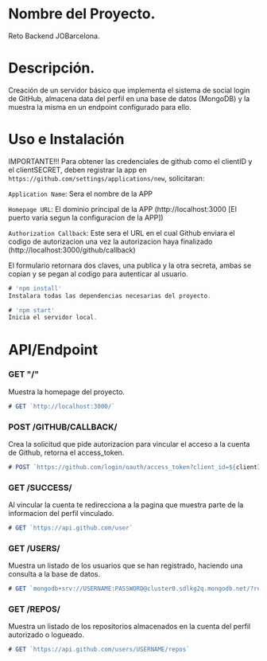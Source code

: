 # Nombre del Proyecto.
Reto Backend JOBarcelona.

# Descripción.
Creación de un servidor básico que implementa el sistema de social login de GitHub, almacena data del perfil en una base de datos (MongoDB) y la muestra la misma en un endpoint configurado para ello.

# Uso e Instalación
IMPORTANTE!!! Para obtener las credenciales de github como el clientID y el clientSECRET, deben registrar la app en `https://github.com/settings/applications/new`, solicitaran: 

`Application Name`: Sera el nombre de la APP

`Homepage URL`: El dominio principal de la APP (http://localhost:3000 [El puerto varia segun la configuracion de la APP])

`Authorization Callback`: Este sera el URL en el cual Github enviara el codigo de autorizacion una vez la autorizacion haya finalizado (http://localhost:3000/github/callback)

El formulario retornara dos claves, una publica y la otra secreta, ambas se copian y se pegan al codigo para autenticar al usuario.
```javascript
# 'npm install'
Instalara todas las dependencias necesarias del proyecto.

# 'npm start' 
Inicia el servidor local.
```

# API/Endpoint
### GET "/"
Muestra la homepage del proyecto.
```javascript
# GET `http://localhost:3000/`
```

### POST /GITHUB/CALLBACK/
Crea la solicitud que pide autorizacion para vincular el acceso a la cuenta de Github, retorna el access_token.
```javascript
# POST `https://github.com/login/oauth/access_token?client_id=${clientID}&client_secret=${clientSecret}&code=${requestToken}`
```

### GET /SUCCESS/
Al vincular la cuenta te redirecciona a la pagina que muestra parte de la informacion del perfil vinculado.
```javascript
# GET `https://api.github.com/user`
```

### GET /USERS/
Muestra un listado de los usuarios que se han registrado, haciendo una consulta a la base de datos.
```javascript
# GET `mongodb+srv://USERNAME:PASSWORD@cluster0.sdlkg2q.mongodb.net/?retryWrites=true&w=majority`
```

### GET /REPOS/
Muestra un listado de los repositorios almacenados en la cuenta del perfil autorizado o logueado.
```javascript
# GET `https://api.github.com/users/USERNAME/repos`
```